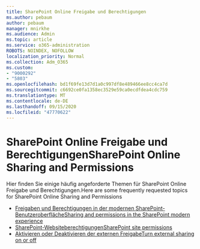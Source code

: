 ```yaml
---
title: SharePoint Online Freigabe und Berechtigungen
ms.author: pebaum
author: pebaum
manager: mnirkhe
ms.audience: Admin
ms.topic: article
ms.service: o365-administration
ROBOTS: NOINDEX, NOFOLLOW
localization_priority: Normal
ms.collection: Adm_O365
ms.custom:
- "9000292"
- "5803"
ms.openlocfilehash: bd1f69fe13d7d1a0c997df8e489466ee8cc4ca7d
ms.sourcegitcommit: c6692ce0fa1358ec3529e59ca0ecdfdea4cdc759
ms.translationtype: MT
ms.contentlocale: de-DE
ms.lasthandoff: 09/15/2020
ms.locfileid: "47770622"
---
```

# <a name="sharepoint-online-sharing-and-permissions"></a><span data-ttu-id="9445f-102">SharePoint Online Freigabe und Berechtigungen</span><span class="sxs-lookup"><span data-stu-id="9445f-102">SharePoint Online Sharing and Permissions</span></span>

<span data-ttu-id="9445f-103">Hier finden Sie einige häufig angeforderte Themen für SharePoint Online Freigabe und Berechtigungen.</span><span class="sxs-lookup"><span data-stu-id="9445f-103">Here are some frequently requested topics for SharePoint Online Sharing and Permissions</span></span>

- [<span data-ttu-id="9445f-104">Freigaben und Berechtigungen in der modernen SharePoint-Benutzeroberfläche</span><span class="sxs-lookup"><span data-stu-id="9445f-104">Sharing and permissions in the SharePoint modern experience</span></span>](https://docs.microsoft.com/sharepoint/modern-experience-sharing-permissions)
- [<span data-ttu-id="9445f-105">SharePoint-Websiteberechtigungen</span><span class="sxs-lookup"><span data-stu-id="9445f-105">SharePoint site permissions</span></span>](https://docs.microsoft.com/sharepoint/customize-sharepoint-site-permissions)
- [<span data-ttu-id="9445f-106">Aktivieren oder Deaktivieren der externen Freigabe</span><span class="sxs-lookup"><span data-stu-id="9445f-106">Turn external sharing on or off</span></span>](https://docs.microsoft.com/sharepoint/turn-external-sharing-on-or-off)